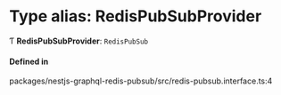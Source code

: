 # Type alias: RedisPubSubProvider

Ƭ **RedisPubSubProvider**: `RedisPubSub`

#### Defined in

packages/nestjs-graphql-redis-pubsub/src/redis-pubsub.interface.ts:4
